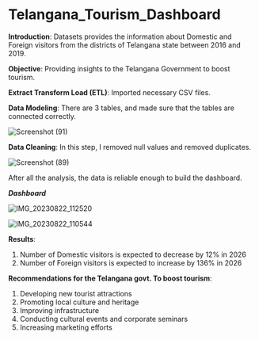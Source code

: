 # **Telangana_Tourism_Dashboard**

**Introduction**: Datasets provides the information about Domestic and Foreign visitors from the districts of Telangana state between 2016 and 2019.

**Objective**: Providing insights to the Telangana Government to boost tourism.

**Extract Transform Load (ETL)**: Imported necessary CSV files.

**Data Modeling**: There are 3 tables, and made sure that the tables are connected correctly.

![Screenshot (91)](https://github.com/Anish127/Telangana_dashboard/assets/77845356/78e8f249-24c8-493d-929a-2c0b42e9510b)



**Data Cleaning**: In this step, I removed null values and removed duplicates.

![Screenshot (89)](https://github.com/Anish127/Telangana_dashboard/assets/77845356/8ef5226f-e69b-4048-be24-12ada5a91817)




After all the analysis, the data is reliable enough to build the dashboard.



***Dashboard***

![IMG_20230822_112520](https://github.com/Anish127/Telangana_dashboard/assets/77845356/32ace219-8543-46ed-9253-d1cb8faab117)

![IMG_20230822_110544](https://github.com/Anish127/Telangana_dashboard/assets/77845356/cb9a8e52-7046-46ca-965f-7132453c1c98)




**Results**: 
1. Number of Domestic visitors is expected to decrease by 12% in 2026
2. Number of Foreign visitors is expected to increase by 136%  in 2026
 
 
 **Recommendations for the Telangana govt. To boost tourism**:
 
 1. Developing new tourist attractions
 2. Promoting local culture and heritage
 3. Improving infrastructure
 4. Conducting cultural events and corporate seminars
 5. Increasing marketing efforts








